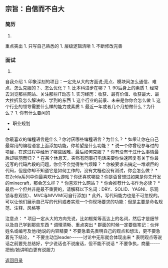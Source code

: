 
## 宗旨：自信而不自大



### 简历


1. 
重点突出
1. 
只写自己熟悉的
1. 
层级逻辑清晰
1. 
不断修改完善


### 面试


1. 
自我介绍
1. 
印象深刻的项目：一定先从大的方面说;亮点、模块间怎么通信、难点、怎么克服的？、怎么优化？
1. 
比本科进步在哪？
1. 
90后身上的素质
1. 
经常去浏览那些网站、关注那些IT动态
1. 
实习经历：收获、最有价值、收获最大、最大挫折及怎么解决的、学到的东西
1. 
这个行业的前景、未来是你你会怎么做
1. 
这个行业的领导需要什么样的能力或素质
1. 
最近一年或者几个月想做什么？为什么？
1. 
你有什么要问的
* 职业规划
* 
你最喜欢的编程语言是什么？你讨厌哪些编程语言？为什么？
* 
如果让你在自己最常用的编程语言上面添加功能，你希望是什么功能？
* 
说一个你曾经参与过的项目，在这过程中经历了哪些困难，最后如何克服？
* 
你有没有干过什么事情最后却铩羽而归？
* 
在某个休息天，突然有同事打电话来要你快速回复有关于你最近写的代码片段的问题，你会不会觉得生气烦躁？
* 
你被要求去搞定一堆艰巨的代码，但是你却不知道它是如何工作的，没有文档也没有测试，你会怎么做？
* 
在Zelda系列中你最喜欢什么游戏？你还喜欢哪些？你是否曾想过如果是你先开发的minecraft，那会怎么样？
* 
你喜欢什么网站？
* 
你会推荐什么书作为必读？
* 
最后一个但并非是最不重要的，请解释以下名词：DRY、SOLID、YAGNI、乐观锁与悲观锁）、MVC与MVVM(可自行添加)
* 
此外，写代码能力也是不可忽视的。可以让他们展示自己写的代码或者实现一个你现场要求的功能：但是主要是命名规范、注释、风格等


注意点：
* 
项目一定从大的方向先说，比如框架等高达上的名词，然后才是细节以及自己学到那些东西
* 
调理清晰、重点突出
* 
群面的时候一定要做笔记：伙伴姓名或编号及他/她说的内容精要
* 
不要急着先表明自己的观点和想法，更不要急着先下结论，
* 
不要主动当leader------讨论中无形就会体现出来
* 
表明观点等说话之前要先总结好，宁少说话也不说废话，但不能不说话
* 
不要争执，商量-----把他/她讲明白更有说服力



[返回目录](README.md)